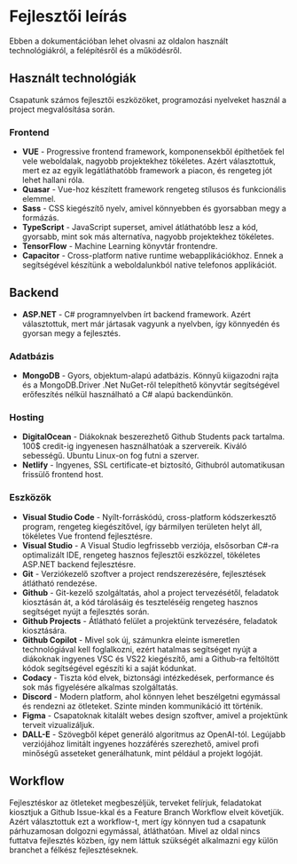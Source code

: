 # Fejlesztői leírás
Ebben a dokumentációban lehet olvasni az oldalon használt technológiákról, a felépítésről és a működésről.

## Használt technológiák
Csapatunk számos fejlesztői eszközöket, programozási nyelveket használ a project megvalósítása során.

### Frontend
- **VUE** - Progressive frontend framework, komponensekből építhetőek fel vele weboldalak, nagyobb projektekhez tökéletes. Azért választottuk, mert ez az egyik legátláthatóbb framework a piacon, és rengeteg jót lehet hallani róla.
- **Quasar** - Vue-hoz készített framework rengeteg stílusos és funkcionális elemmel.
- **Sass** - CSS kiegészítő nyelv, amivel könnyebben és gyorsabban megy a formázás.
- **TypeScript** - JavaScript superset, amivel átláthatóbb lesz a kód, gyorsabb, mint sok más alternatíva, nagyobb projektekhez tökéletes.
- **TensorFlow** - Machine Learning könyvtár frontendre.
- **Capacitor** - Cross-platform native runtime webapplikációkhoz. Ennek a segítségével készítünk a weboldalunkból native telefonos applikációt.

## Backend
- **ASP.NET** - C# programnyelvben írt backend framework. Azért választottuk, mert már jártasak vagyunk a nyelvben, így könnyedén és gyorsan megy a fejlesztés.

### Adatbázis
- **MongoDB** - Gyors, objektum-alapú adatbázis. Könnyű kiigazodni rajta és a MongoDB.Driver .Net NuGet-ről telepíthető könyvtár segítségével erőfeszítés nélkül használható a C# alapú backendünkön.

### Hosting
- **DigitalOcean** - Diákoknak beszerezhető Github Students pack tartalma. 100$ credit-ig ingyenesen használhatóak a szervereik. Kiváló sebességű. Ubuntu Linux-on fog futni a szerver.
- **Netlify** - Ingyenes, SSL certificate-et biztosító, Githubról automatikusan frissülő frontend host.

### Eszközök
- **Visual Studio Code** - Nyílt-forráskódú, cross-platform kódszerkesztő program, rengeteg kiegészítővel, így bármilyen területen helyt áll, tökéletes Vue frontend fejlesztésre.
- **Visual Studio** - A Visual Studio legfrissebb verziója, elsősorban C#-ra optimalizált IDE, rengeteg hasznos fejlesztői eszközzel, tökéletes ASP.NET backend fejlesztésre.
- **Git** - Verziókezelő szoftver a project rendszerezésére, fejlesztések átlátható rendezése.
- **Github** - Git-kezelő szolgáltatás, ahol a project tervezésétől, feladatok kiosztásán át, a kód tárolásáig és teszteléséig rengeteg hasznos segítséget nyújt a fejlesztés során.
- **Github Projects** - Átlátható felület a projektünk tervezésére, feladatok kiosztására.
- **Github Copilot** - Mivel sok új, számunkra eleinte ismeretlen technológiával kell foglalkozni, ezért hatalmas segítséget nyújt a diákoknak ingyenes VSC és VS22 kiegészítő, ami a Github-ra feltöltött kódok segítségével egészíti ki a saját kódunkat.
- **Codacy** - Tiszta kód elvek, biztonsági intézkedések, performance és sok más figyelésére alkalmas szolgáltatás.
- **Discord** - Modern platform, ahol könnyen lehet beszélgetni egymással és rendezni az ötleteket. Szinte minden kommunikáció itt történik.
- **Figma** - Csapatoknak kitalált webes design szoftver, amivel a projektünk terveit vizualizáljuk.
- **DALL-E** - Szövegből képet generáló algoritmus az OpenAI-tól. Legújabb verziójához limitált ingyenes hozzáférés szerezhető, amivel profi minőségű asseteket generálhatunk, mint például a projekt logóját.

## Workflow
Fejlesztéskor az ötleteket megbeszéljük, terveket felírjuk, feladatokat kiosztjuk a Github Issue-kkal és a Feature Branch Workflow elveit követjük. Azért választottuk ezt a workflow-t, mert így könnyen tud a csapatunk párhuzamosan dolgozni egymással, átláthatóan. Mivel az oldal nincs futtatva fejlesztés közben, így nem láttuk szükségét alkalmazni egy külön branchet a félkész fejlesztéseknek.
